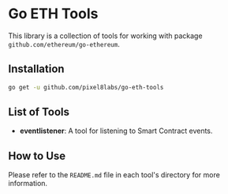 # Go ETH Tools

This library is a collection of tools for working with package `github.com/ethereum/go-ethereum`.

## Installation

```bash
go get -u github.com/pixel8labs/go-eth-tools
```

## List of Tools

- **eventlistener**: A tool for listening to Smart Contract events.

## How to Use

Please refer to the `README.md` file in each tool's directory for more information.
